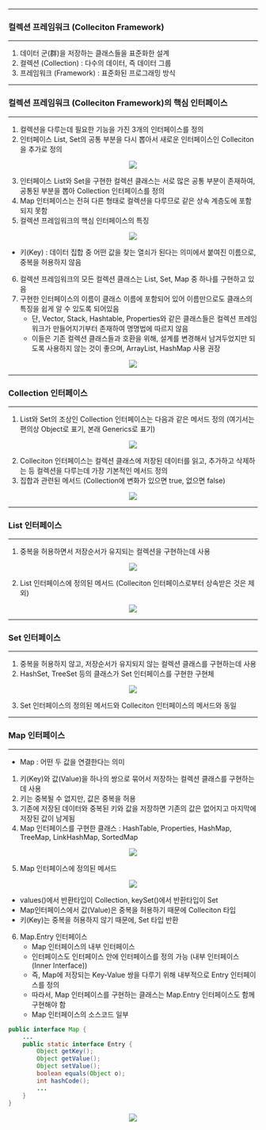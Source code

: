 -----
### 컬렉션 프레임워크 (Colleciton Framework)
-----
1. 데이터 군(群)을 저장하는 클래스들을 표준화한 설계
2. 컬렉션 (Collection) : 다수의 데이터, 즉 데이터 그룹
3. 프레임워크 (Framework) : 표준화된 프로그래밍 방식

-----
### 컬렉션 프레임워크 (Colleciton Framework)의 핵심 인터페이스
-----
1. 컬렉션을 다루는데 필요한 기능을 가진 3개의 인터페이스를 정의
2. 인터페이스 List, Set의 공통 부분을 다시 뽑아서 새로운 인터페이스인 Colleciton을 추가로 정의
<div align="center">
<img src="https://github.com/sooyounghan/Data-Base/assets/34672301/246b40b8-4cd4-4cd9-bbfc-347b92ef8465">
</div>

3. 인터페이스 List와 Set을 구현한 컬렉션 클래스는 서로 많은 공통 부분이 존재하여, 공통된 부분을 뽑아 Collection 인터페이스를 정의
4. Map 인터페이스는 전혀 다른 형태로 컬렉션을 다루므로 같은 상속 계층도에 포함되지 못함
5. 컬렉션 프레임워크의 핵심 인터페이스의 특징
<div align="center">
<img src="https://github.com/sooyounghan/Data-Base/assets/34672301/a7f30c07-415e-44ab-a3e4-69fba46ddf6f">
</div>

  - 키(Key) : 데이터 집합 중 어떤 값을 찾는 열쇠가 된다는 의미에서 붙여진 이름으로, 중복을 허용하지 않음

6. 컬렉션 프레임워크의 모든 컬렉션 클래스는 List, Set, Map 중 하나를 구현하고 있음
7. 구현한 인터페이스의 이름이 클래스 이름에 포함되어 있어 이름만으로도 클래스의 특징을 쉽게 알 수 있도록 되어있음
   - 단, Vector, Stack, Hashtable, Properties와 같은 클래스들은 컬렉션 프레임워크가 만들어지기부터 존재하여 명명법에 따르지 않음
   - 이들은 기존 컬렉션 클래스들과 호환을 위해, 설계를 변경해서 남겨두었지만 되도록 사용하지 않는 것이 좋으며, ArrayList, HashMap 사용 권장
<div align="center">
<img src="https://github.com/sooyounghan/Data-Base/assets/34672301/fc6f22eb-8b57-43e7-a3c0-a1965c04ec28">
</div>

-----
### Collection 인터페이스
-----
1. List와 Set의 조상인 Collection 인터페이스는 다음과 같은 메서드 정의 (여기서는 편의상 Object로 표기, 본래 Generics로 표기)
<div align="center">
<img src="https://github.com/sooyounghan/Data-Base/assets/34672301/6cc2311b-1138-495f-a55e-d408b4e4426d">
</div>

2. Colleciton 인터페이스는 컬렉션 클래스에 저장된 데이터를 읽고, 추가하고 삭제하는 등 컬렉션을 다루는데 가장 기본적인 메서드 정의
3. 집합과 관련된 메서드 (Collection에 변화가 있으면 true, 없으면 false)
<div align="center">
<img src="https://github.com/sooyounghan/Data-Base/assets/34672301/9381194d-7513-4065-b2f8-fe35ad82c6d0">
</div>

-----
### List 인터페이스
-----
1. 중복을 허용하면서 저장순서가 유지되는 컬렉션을 구현하는데 사용
<div align="center">
<img src="https://github.com/sooyounghan/Data-Base/assets/34672301/bdacee03-b03d-4073-bd79-d33bcab0349e">
</div>

2. List 인터페이스에 정의된 메서드 (Colleciton 인터페이스로부터 상속받은 것은 제외)
<div align="center">
<img src="https://github.com/sooyounghan/Data-Base/assets/34672301/798b46e9-5e05-4651-922e-2d10009fbe41">
</div>

-----
### Set 인터페이스
-----
1. 중복을 허용하지 않고, 저장순서가 유지되지 않는 컬렉션 클래스를 구현하는데 사용
2. HashSet, TreeSet 등의 클래스가 Set 인터페이스를 구현한 구현체
<div align="center">
<img src="https://github.com/sooyounghan/Data-Base/assets/34672301/d0759a36-bb7d-4c64-ad53-118d72284257">
</div>

3. Set 인터페이스의 정의된 메서드와 Colleciton 인터페이스의 메서드와 동일

-----
### Map 인터페이스
-----
* Map : 어떤 두 값을 연결한다는 의미
1. 키(Key)와 값(Value)을 하나의 쌍으로 묶어서 저장하는 컬렉션 클래스를 구현하는데 사용
2. 키는 중복될 수 없지만, 값은 중복을 허용
3. 기존에 저장된 데이터와 중복된 키와 값을 저장하면 기존의 값은 없어지고 마지막에 저장된 값이 남게됨
4. Map 인터페이스를 구현한 클래스 : HashTable, Properties, HashMap, TreeMap, LinkHashMap, SortedMap
<div align="center">
<img src="https://github.com/sooyounghan/Data-Base/assets/34672301/f64dce96-0373-4270-b1ee-188968936415">
</div>

5. Map 인터페이스에 정의된 메서드
<div align="center">
<img src="https://github.com/sooyounghan/Data-Base/assets/34672301/d8f95362-e54c-495d-bab6-78cf16f22163">
</div>

  - values()에서 반환타입이 Collection, keySet()에서 반환타입이 Set
  - Map인터페이스에서 값(Value)은 중복을 허용하기 때문에 Colleciton 타입
  - 키(Key)는 중복을 허용하지 않기 때문에, Set 타입 반환

6. Map.Entry 인터페이스
   - Map 인터페이스의 내부 인터페이스
   - 인터페이스도 인터페이스 안에 인터페이스를 정의 가능 (내부 인터페이스 (Inner Interface))
   - 즉, Map에 저장되는 Key-Value 쌍을 다루기 위해 내부적으로 Entry 인터페이스를 정의
   - 따라서, Map 인터페이스를 구현하는 클래스는 Map.Entry 인터페이스도 함께 구현해야 함
   - Map 인터페이스의 소스코드 일부
```java
public interface Map {
    ...
    public static interface Entry {
        Object getKey();
        Object getValue();
        Object setValue();
        boolean equals(Object o);
        int hashCode();
        ...
    }
}
```
<div align="center">
<img src="https://github.com/sooyounghan/Data-Base/assets/34672301/35367418-75cf-412f-9e58-875849bf851f">
</div>
